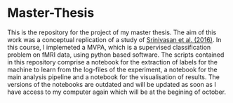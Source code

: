 # Master-Thesis
This is the repository for the project of my master thesis. The aim of this work was a conceptual replication of a study of [Srinivasan et al. (2016)](https://www.jneurosci.org/content/36/16/4434?utm_source=TrendMD&utm_medium=cpc&utm_campaign=JNeurosci_TrendMD_0). In this course, I implemeted a MVPA, which is a supervised classification problem on fMRI data, using python based software. The scripts contained in this repository comprise a notebook for the extraction of labels for the machine to learn from the log-files of the experiment, a notebook for the main analysis pipeline and a notebook for the visualisation of results.
The versions of the notebooks are outdated and will be updated as soon as I have access to my computer again which will be at the begining of october.
